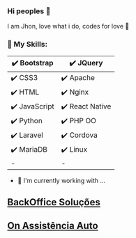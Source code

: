 ### Hi peoples 👋

I am Jhon, love what i do, codes for love 💛

### 📜 My Skills:

| ✔️ Bootstrap  |✔️ JQuery	|
|-	|-	|
| ✔️ CSS3	      | ✔️ Apache	|
| ✔️ HTML	      | ✔️ Nginx	|
| ✔️ JavaScript	| ✔️ React Native |
| ✔️ Python	    | ✔️ PHP OO	|
| ✔️ Laravel  	| ✔️ Cordova |
| ✔️ MariaDB  	| ✔️ Linux	|
|-	|-	|

- 🔭 I'm currently working with ...

[BackOffice Soluções](https://www.backofficesolucoes.io "Clique e acesse agora!")
-
[On Assistência Auto](https://www.onassistencia.com.br "Clique e acesse agora!")
-

